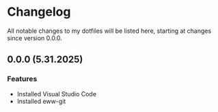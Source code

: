 #  Changelog
All notable changes to my dotfiles will be listed here, starting at changes since version 0.0.0.

## 0.0.0 (5.31.2025)

### Features
- Installed Visual Studio Code
- Installed eww-git
